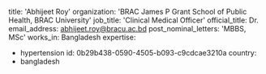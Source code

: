 title: 'Abhijeet Roy'
organization: 'BRAC James P Grant School of Public Health, BRAC University'
job_title: 'Clinical Medical Officer'
official_title: Dr.
email_address: abhijeet.roy@bracu.ac.bd
post_nominal_letters: 'MBBS, MSc'
works_in: Bangladesh
expertise:
  - hypertension
id: 0b29b438-0590-4505-b093-c9cdcae3210a
country:
  - bangladesh
